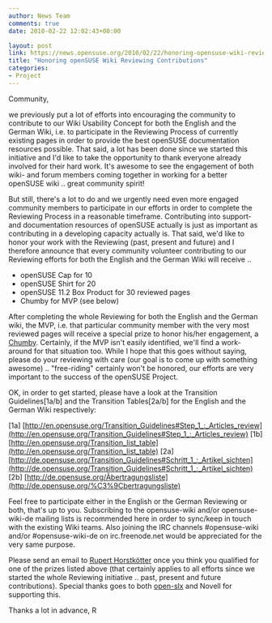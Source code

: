 ```yaml
---
author: News Team
comments: true
date: 2010-02-22 12:02:43+00:00

layout: post
link: https://news.opensuse.org/2010/02/22/honoring-opensuse-wiki-reviewing-contributions/
title: "Honoring openSUSE Wiki Reviewing Contributions"
categories:
- Project
---
```

Community,

we previously put a lot of efforts into encouraging the community to contribute to our Wiki Usability Concept for both the English and the German Wiki, i.e. to participate in the Reviewing Process of currently existing pages in order to provide the best openSUSE documentation resources possible. That said, a lot has been done since we started this initiative and I'd like to take the opportunity to thank everyone already involved for their hard work. It's awesome to see the engagement of both wiki- and forum members coming together in working for a better openSUSE wiki .. great community spirit!

But still, there's a lot to do and we urgently need even more engaged community members to participate in our efforts in order to complete the Reviewing Process in a reasonable timeframe. Contributing into support- and documentation resources of openSUSE actually is just as important as contributing in a developing capacity actually is. That said, we'd like to honor your work with the Reviewing (past, present and future) and I therefore announce that every community volunteer contributing to our Reviewing efforts for both the English and the German Wiki will receive ..

- openSUSE Cap for 10
- openSUSE Shirt for 20
- openSUSE 11.2 Box Product for 30 reviewed pages
- Chumby for MVP (see below)

After completing the whole Reviewing for both the English and the German wiki, the MVP, i.e. that particular community member with the very most reviewed pages will receive a special prize to honor his/her engagement, a [Chumby](http://www.chumby.com/). Certainly, if the MVP isn't easily identified, we'll find a work-around for that situation too. While I hope that this goes without saying, please do your reviewing with care (our goal is to come up with something awesome) .. "free-riding" certainly won't be honored, our efforts are very important to the success of the openSUSE Project.

OK, in order to get started, please have a look at the Transition Guidelines[1a/b] and the Transition Tables[2a/b] for the English and the German Wiki respectively:

[1a] [http://en.opensuse.org/Transition_Guidelines#Step_1_:_Articles_review](http://en.opensuse.org/Transition_Guidelines#Step_1_:_Articles_review)
[1b] [http://en.opensuse.org/Transition_list_table](http://en.opensuse.org/Transition_list_table)
[2a] [http://de.opensuse.org/Transition_Guidelines#Schritt_1_:_Artikel_sichten](http://de.opensuse.org/Transition_Guidelines#Schritt_1_:_Artikel_sichten)
[2b] [http://de.opensuse.org/Ãbertragungsliste](http://de.opensuse.org/%C3%9Cbertragungsliste)

Feel free to participate either in the English or the German Reviewing or both, that's up to you. Subscribing to the opensuse-wiki and/or opensuse-wiki-de mailing lists is recommended here in order to sync/keep in touch with the existing Wiki teams. Also joining the IRC channels #opensuse-wiki and/or #opensuse-wiki-de on irc.freenode.net would be appreciated for the very same purpose.

Please send an email to [Rupert Horstkötter](http://en.opensuse.org/User:Rhorstkoetter) once you think you qualified for one of the prizes listed above (that certainly applies to all efforts since we started the whole Reviewing initiative .. past, present and future contributions). Special thanks goes to both [open-slx](http://open-slx.com/) and Novell for supporting this.

Thanks a lot in advance,
R		
